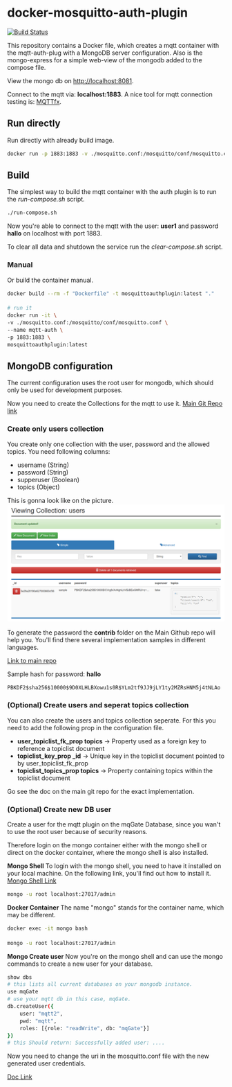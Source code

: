 # docker-mosquitto-auth-plugin

[![Build Status](https://travis-ci.org/mistadave/docker-mosquitto-auth-plugin.svg?branch=master)](https://travis-ci.org/mistadave/docker-mosquitto-auth-plugin)

This repository contains a Docker file, which creates a mqtt container with the mqtt-auth-plug with a MongoDB server configuration.
Also is the mongo-express for a simple web-view of the mongodb added to the compose file.

View the mongo db on [http://localhost:8081](http://localhost:8081).

Connect to the mqtt via: **localhost:1883**. A nice tool for mqtt connection testing is: [MQTTfx](http://mqttfx.org).

## Run directly

Run directly with already build image.

```bash
docker run -p 1883:1883 -v ./mosquitto.conf:/mosquitto/conf/mosquitto.conf chirage/mosquittoauthpluginmongo:latest
```

## Build

The simplest way to build the mqtt container with the auth plugin is to run the *run-compose.sh* script.

```bash
./run-compose.sh
```

Now you're able to connect to the mqtt with the user: **user1** and password **hallo** on localhost with port 1883.

To clear all data and shutdown the service run the *clear-compose.sh* script.

### Manual

Or build the container manual.

```bash
docker build --rm -f "Dockerfile" -t mosquittoauthplugin:latest "."

# run it
docker run -it \
-v ./mosquitto.conf:/mosquitto/conf/mosquitto.conf \
--name mqtt-auth \
-p 1883:1883 \
mosquittoauthplugin:latest
```

## MongoDB configuration

The current configuration uses the root user for mongodb, which should only be used for development purposes.

Now you need to create the Collections for the mqtt to use it. [Main Git Repo link](https://github.com/jpmens/mosquitto-auth-plug#mongodb-auth)

### Create only users collection

You create only one collection with the user, password and the allowed topics.
You need following columns:

* username (String)
* password (String)
* supperuser (Boolean)
* topics (Object)

This is gonna look like on the picture.
![alt text](./mqtt-auth-plugin-users-table.png)

To generate the password the **contrib** folder on the Main Github repo will help you. You'll find there several implementation samples in different languages.

[Link to main repo](https://github.com/jpmens/mosquitto-auth-plug/tree/master/contrib)

Sample hash for password: **hallo**

```
PBKDF2$sha256$10000$9D0XLHLBXowu1s0R$YLm2tf9JJ9jLY1ty2MZRsHNM5j4tNLAo
```

### (Optional) Create users and seperat topics collection

You can also create the users and topics collection seperate. For this you need to add the following prop in the configuration file.

* **user_topiclist_fk_prop topics** -> Property used as a foreign key to reference a topiclist document
* **topiclist_key_prop _id** -> Unique key in the topiclist document pointed to by user_topiclist_fk_prop
* **topiclist_topics_prop topics** -> Property containing topics within the topiclist document

Go see the doc on the main git repo for the exact implementation.

### (Optional) Create new DB user

Create a user for the mqtt plugin on the mqGate Database, since you wan't to use the root user because of security reasons.

Therefore login on the mongo container either with the mongo shell or direct on the docker container, where the mongo shell is also installed.

**Mongo Shell**
To login with the mongo shell, you need to have it installed on your local machine. On the following link, you'll find out how to install it. [Mongo Shell Link](https://docs.mongodb.com/manual/mongo/)

```bash
mongo -u root localhost:27017/admin
```

**Docker Container**
The name "mongo" stands for the container name, which may be different.

```bash
docker exec -it mongo bash

mongo -u root localhost:27017/admin
```

**Mongo Create user**
Now you're on the mongo shell and can use the mongo commands to create a new user for your database.

```bash
show dbs
# this lists all current databases on your mongodb instance.
use mqGate
# use your mqtt db in this case, mqGate.
db.createUser({
    user: "mqtt2",
    pwd: "mqtt",
    roles: [{role: "readWrite", db: "mqGate"}]
})
# this Should return: Successfully added user: ....
```

Now you need to change the uri in the mosquitto.conf file with the new generated user credentials.

[Doc Link](https://docs.mongodb.com/manual/reference/method/db.createUser/)
